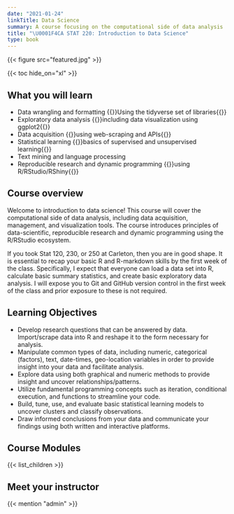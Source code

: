 ```yaml
---
date: "2021-01-24"
linkTitle: Data Science
summary: A course focusing on the computational side of data analysis
title: "\U0001F4CA STAT 220: Introduction to Data Science"
type: book
---
```


{{< figure src="featured.jpg" >}}

{{< toc hide_on="xl" >}}

## What you will learn

- Data wrangling and formatting {{<hl>}}Using the tidyverse set of libraries{{</hl>}}
- Exploratory data analysis {{<hl>}}including data visualization using ggplot2{{</hl>}} 
- Data acquisition {{<hl>}}using web-scraping and APIs{{</hl>}} 
- Statistical learning {{<hl>}}basics of supervised and unsupervised learning{{</hl>}}
- Text mining and language processing
- Reproducible research and dynamic programming {{<hl>}}using R/RStudio/RShiny{{</hl>}}

## Course overview 

Welcome to introduction to data science! This course will cover the computational side of data analysis, including data acquisition, management, and visualization tools. The course introduces principles of data-scientific, reproducible research and dynamic programming using the R/RStudio ecosystem. 

If you took Stat 120, 230, or 250 at Carleton, then you are in good shape. It is essential to recap your basic R and R-markdown skills by the first week of the class. Specifically, I expect that everyone can load a data set into R, calculate basic summary statistics, and create basic exploratory data analysis. I will expose you to Git and GitHub version control in the first week of the class and prior exposure to these is not required.

## Learning Objectives

- Develop research questions that can be answered by data. Import/scrape data into R and reshape it to the form necessary for analysis.
- Manipulate common types of data, including numeric, categorical (factors), text, date-times, geo-location variables in order to provide insight into your data and facilitate analysis.
- Explore data using both graphical and numeric methods to provide insight and uncover relationships/patterns.
- Utilize fundamental programming concepts such as iteration, conditional execution, and functions to streamline your code.
- Build, tune, use, and evaluate basic statistical learning models to uncover clusters and classify observations.
- Draw informed conclusions from your data and communicate your findings using both written and interactive platforms.


## Course Modules 

{{< list_children >}}

## Meet your instructor

{{< mention "admin" >}}



